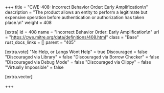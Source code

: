+++
title = "CWE-408: Incorrect Behavior Order: Early Amplification\n"
description = "The product allows an entity to perform a legitimate but expensive operation before authentication or authorization has taken place.\n"
weight = 408

[extra]
id = 408
name = "Incorrect Behavior Order: Early Amplification\n"
url = "https://cwe.mitre.org/data/definitions/408.html"
class = "Base"
rust_docs_links = []
parent = "405"

[extra.vote]
"No Help, or Langs Wont Help" = true
Discouraged = false
"Discouraged via Library" = false
"Discouraged via Borrow Checker" = false
"Discouraged via Debug Mode" = false
"Discouraged via Clippy" = false
"Virtually Impossible" = false

[extra.vector]

+++